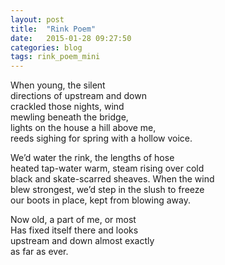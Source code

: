 ```yaml
---
layout: post
title:  "Rink Poem"
date:   2015-01-28 09:27:50
categories: blog
tags: rink_poem_mini
---
```

When young, the silent  
directions of upstream and down  
crackled those nights, wind  
mewling beneath the bridge,  
lights on the house a hill above me,  
reeds sighing for spring with a hollow voice.  
   
We’d water the rink, the lengths of hose  
heated tap-water warm, steam rising over cold  
black and skate-scarred sheaves.  When the wind  
blew strongest, we’d step in the slush to freeze  
our boots in place, kept from blowing away.  
    
Now old, a part of me, or most  
Has fixed itself there and looks  
upstream and down almost exactly  
as far as ever.  
